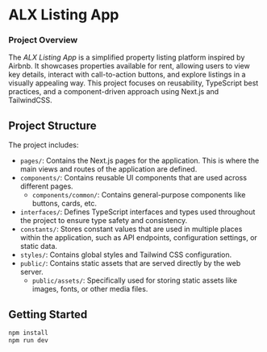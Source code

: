 # ALX Listing App

### Project Overview

The _ALX Listing App_ is a simplified property listing platform inspired by Airbnb. It showcases properties available for rent, allowing users to view key details, interact with call-to-action buttons, and explore listings in a visually appealing way. This project focuses on reusability, TypeScript best practices, and a component-driven approach using Next.js and TailwindCSS.

## Project Structure

The project includes:

- `pages/`: Contains the Next.js pages for the application. This is where the main views and routes of the application are defined.
- `components/`: Contains reusable UI components that are used across different pages.
  - `components/common/`: Contains general-purpose components like buttons, cards, etc.
- `interfaces/`: Defines TypeScript interfaces and types used throughout the project to ensure type safety and consistency.
- `constants/`: Stores constant values that are used in multiple places within the application, such as API endpoints, configuration settings, or static data.
- `styles/`: Contains global styles and Tailwind CSS configuration.
- `public/`: Contains static assets that are served directly by the web server.
  - `public/assets/`: Specifically used for storing static assets like images, fonts, or other media files.

## Getting Started

```bash
npm install
npm run dev
```
